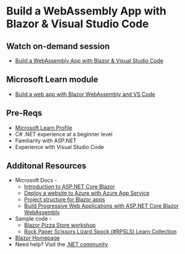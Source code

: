 # Build a WebAssembly App with Blazor & Visual Studio Code

## Watch on-demand session
* [Build a WebAssembly App with Blazor & Visual Studio Code](https://mybuild.microsoft.com/sessions/ffd09048-9a5c-4342-9400-42c2a85bfeae?source=sessions)

## Microsoft Learn module
* [Build a web app with Blazor WebAssembly and VS Code](https://aka.ms/Learn/Blazor)

## Pre-Reqs
* [Microsoft Learn Profile](https://aka.ms/Build20/Learn)
* C# .NET experience at a beginner level
* Familiarity with ASP.NET
* Experience with Visual Studio Code

## Additonal Resources
* Microsoft Docs - 
  * [Introduction to ASP.NET Core Blazor](https://docs.microsoft.com/en-us/aspnet/core/blazor/?view=aspnetcore-3.1?ocid=AID3012652&WT.mc_id=Build2020_studiosession)
  * [Deploy a website to Azure with Azure App Service](https://docs.microsoft.com/en-us/aspnet/core/host-and-deploy/blazor/webassembly?view=aspnetcore-3.1?ocid=AID3012652&WT.mc_id=Build2020_studiosession)
  * [Project structure for Blazor apps](https://docs.microsoft.com/en-us/dotnet/architecture/blazor-for-web-forms-developers/project-structure?ocid=AID3012652&WT.mc_id=Build2020_studiosession)
  * [Build Progressive Web Applications with ASP.NET Core Blazor WebAssembly](https://docs.microsoft.com/en-us/aspnet/core/blazor/progressive-web-app?view=aspnetcore-3.1&tabs=visual-studio?ocid=AID3012652&WT.mc_id=Build2020_studiosession)
* Sample code - 
  * [Blazor Pizza Store workshop](https://github.com/dotnet-presentations/blazor-workshop/) 
  * [Rock Paper Scissors Lizard Spock (#RPSLS) Learn Collection](https://aka.ms/rpsls-collection)
* [Blazor Homepage](https://dotnet.microsoft.com/apps/aspnet/web-apps/blazor?ocid=AID3012652&WT.mc_id=Build2020_studiosession)
* Need help? Visit the [.NET community](https://dotnet.microsoft.com/platform/community?ocid=AID3012652&WT.mc_id=Build2020_studiosession)

